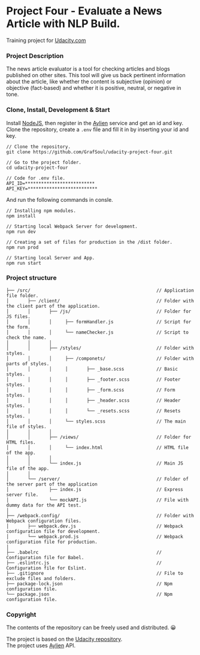 # Project Four - Evaluate a News Article with NLP Build.
Training project for [Udacity.com]

### Project Description
The news article evaluator is a tool for checking articles and blogs published on other sites.
This tool will give us back pertinent information about the article, like whether the content 
is subjective (opinion) or objective (fact-based) and whether it is positive, neutral, 
or negative in tone.

### Clone, Install, Development & Start
Install [NodeJS], then register in the [Aylien] service and get an id and key.    
Clone the repository, create a ```.env``` file and fill it in by inserting your id and key.

```
// Clone the repository.
git clone https://github.com/GrafSoul/udacity-project-four.git

// Go to the project folder.
cd udacity-project-four

// Code for .env file.
API_ID=**************************
API_KEY=**************************
```

And run the following commands in consle.
```
// Installing npm modules.
npm install

// Starting local Webpack Server for development.
npm run dev 

// Creating a set of files for production in the /dist folder.
npm run prod 

// Starting local Server and App.
npm run start 
```

### Project structure
```
├── /src/                                               // Application file folder.
│       ├── /client/                                    // Folder with the client part of the application.
│       │       ├── /js/                                // Folder for JS files.
│       │       │     ├── formHandler.js                // Script for the form.
│       │       │     └── nameChecker.js                // Script to check the name.
│       │       │
│       │       ├── /styles/                            // Folder with styles.
│       │       │     ├── /componets/                   // Folder with parts of styles.
│       │       │     │       ├── _base.scss            // Basic styles.
│       │       │     │       ├── _footer.scss          // Footer styles.
│       │       │     │       ├── _form.scss            // Form styles.
│       │       │     │       ├── _header.scss          // Header styles.
│       │       │     │       └── _resets.scss          // Resets styles.
│       │       │     └── styles.scss                   // The main file of styles.
│       │       │
│       │       ├── /views/                             // Folder for HTML files.
│       │       │     └── index.html                    // HTML file of the app.
│       │       │
│       │       └── index.js                            // Main JS file of the app.
│       │
│       └── /server/                                    // Folder of the server part of the application
│               ├── index.js                            // Express server file.
│               └── mockAPI.js                          // File with dummy data for the API test. 
│
├── /webpack.config/                                    // Folder with Webpack configuration files.
│       ├── webpack.dev.js                              // Webpack configuration file for development. 
│       └── webpack.prod.js                             // Webpack configuration file for production.  
│
├── .babelrc                                            // Сonfiguration file for Babel.
├── .eslintrc.js                                        // Сonfiguration file for Eslint.
├── .gitignore                                          // File to exclude files and folders.
├── package-lock.json                                   // Npm configuration file.
└── package.json                                        // Npm configuration file.

```

### Copyright
The contents of the repository can be freely used and distributed. 😀

The project is based on the [Udacity repository].  
The project uses [Aylien] API.

[Udacity.com]: https://www.udcity.com/
[Udacity repository]: https://github.com/udacity/fend/tree/refresh-2019
[NodeJS]: https://nodejs.org/
[Aylien]: https://aylien.com/text-api/